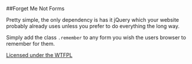 ##Forget Me Not Forms

Pretty simple, the only dependency is has it jQuery which your website probably already uses unless you prefer to do everything the long way.

Simply add the class `.remember` to any form you wish the users browser to remember for them.

[Licensed under the WTFPL](http://www.wtfpl.net/)